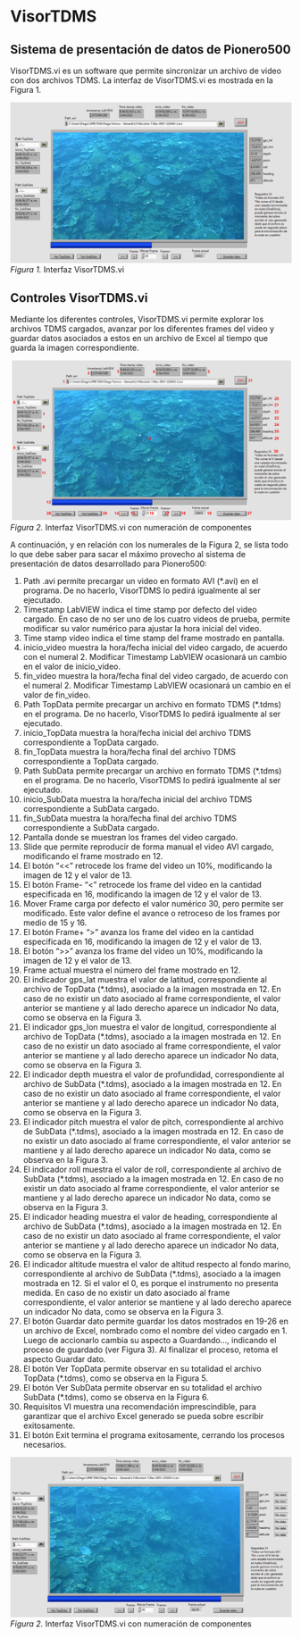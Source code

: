 # VisorTDMS
## Sistema de presentación de datos de Pionero500

VisorTDMS.vi es un software que permite sincronizar un archivo de video con dos archivos TDMS. La interfaz de VisorTDMS.vi es mostrada en la Figura 1.

![fig_InterfazVisorTDMS](/img/fig_InterfazVisorTDMS.png)
*Figura 1.* Interfaz VisorTDMS.vi

## Controles VisorTDMS.vi
Mediante los diferentes controles, VisorTDMS.vi permite explorar los archivos TDMS cargados, avanzar por los diferentes frames del video y guardar datos asociados a estos en un archivo de Excel al tiempo que guarda la imagen correspondiente.

![fig_InterfazVisorTDMS](/img/fig_InterfazVisorTDMSnumerales.svg)
*Figura 2.* Interfaz VisorTDMS.vi con numeración de componentes

A continuación, y en relación con los numerales de la Figura 2, se lista todo lo que debe saber para sacar el máximo provecho al sistema de presentación de datos desarrollado para Pionero500:
1.	Path .avi permite precargar un video en formato AVI (*.avi) en el programa. De no hacerlo, VisorTDMS lo pedirá igualmente al ser ejecutado.
2.	Timestamp LabVIEW indica el time stamp por defecto del video cargado. En caso de no ser uno de los cuatro videos de prueba, permite modificar su valor numérico para ajustar la hora inicial del video.
3.	Time stamp video indica el time stamp del frame mostrado en pantalla.
4.	inicio_video muestra la hora/fecha inicial del video cargado, de acuerdo con el numeral 2. Modificar Timestamp LabVIEW ocasionará un cambio en el valor de inicio_video.
5.	fin_video muestra la hora/fecha final del video cargado, de acuerdo con el numeral 2. Modificar Timestamp LabVIEW ocasionará un cambio en el valor de fin_video.
6.	Path TopData permite precargar un archivo en formato TDMS (*.tdms) en el programa. De no hacerlo, VisorTDMS lo pedirá igualmente al ser ejecutado.
7.	inicio_TopData muestra la hora/fecha inicial del archivo TDMS correspondiente a TopData cargado.
8.	fin_TopData muestra la hora/fecha final del archivo TDMS correspondiente a TopData cargado.
9.	Path SubData permite precargar un archivo en formato TDMS (*.tdms) en el programa. De no hacerlo, VisorTDMS lo pedirá igualmente al ser ejecutado.
10.	inicio_SubData muestra la hora/fecha inicial del archivo TDMS correspondiente a SubData cargado.
11.	fin_SubData muestra la hora/fecha final del archivo TDMS correspondiente a SubData cargado.
12.	Pantalla donde se muestran los frames del video cargado.
13.	Slide que permite reproducir de forma manual el video AVI cargado, modificando el frame mostrado en 12.
14.	El botón “<<” retrocede los frame del video un 10%, modificando la imagen de 12 y el valor de 13.
15.	El botón Frame- “<” retrocede los frame del video en la cantidad especificada en 16, modificando la imagen de 12 y el valor de 13.
16.	Mover Frame carga por defecto el valor numérico 30, pero permite ser modificado. Este valor define el avance o retroceso de los frames por medio de 15 y 16.
17.	 El botón Frame+ “>” avanza los frame del video en la cantidad especificada en 16, modificando la imagen de 12 y el valor de 13.
18.	El botón “>>” avanza los frame del video un 10%, modificando la imagen de 12 y el valor de 13.
19.	Frame actual muestra el número del frame mostrado en 12.
20.	El indicador gps_lat muestra el valor de latitud, correspondiente al archivo de TopData (*.tdms), asociado a la imagen mostrada en 12. En caso de no existir un dato asociado al frame correspondiente, el valor anterior se mantiene y al lado derecho aparece un indicador No data, como se observa en la Figura 3.
21.	El indicador gps_lon muestra el valor de longitud, correspondiente al archivo de TopData (*.tdms), asociado a la imagen mostrada en 12. En caso de no existir un dato asociado al frame correspondiente, el valor anterior se mantiene y al lado derecho aparece un indicador No data, como se observa en la Figura 3.
22.	El indicador depth muestra el valor de profundidad, correspondiente al archivo de SubData (*.tdms), asociado a la imagen mostrada en 12. En caso de no existir un dato asociado al frame correspondiente, el valor anterior se mantiene y al lado derecho aparece un indicador No data, como se observa en la Figura 3.
23.	El indicador pitch muestra el valor de pitch, correspondiente al archivo de SubData (*.tdms), asociado a la imagen mostrada en 12. En caso de no existir un dato asociado al frame correspondiente, el valor anterior se mantiene y al lado derecho aparece un indicador No data, como se observa en la Figura 3.
24.	El indicador roll muestra el valor de roll, correspondiente al archivo de SubData (*.tdms), asociado a la imagen mostrada en 12. En caso de no existir un dato asociado al frame correspondiente, el valor anterior se mantiene y al lado derecho aparece un indicador No data, como se observa en la Figura 3.
25.	El indicador heading muestra el valor de heading, correspondiente al archivo de SubData (*.tdms), asociado a la imagen mostrada en 12. En caso de no existir un dato asociado al frame correspondiente, el valor anterior se mantiene y al lado derecho aparece un indicador No data, como se observa en la Figura 3.
26.	El indicador altitude muestra el valor de altitud respecto al fondo marino, correspondiente al archivo de SubData (*.tdms), asociado a la imagen mostrada en 12. Si el valor el 0, es porque el instrumento no presenta medida. En caso de no existir un dato asociado al frame correspondiente, el valor anterior se mantiene y al lado derecho aparece un indicador No data, como se observa en la Figura 3.
27.	El botón Guardar dato permite guardar los datos mostrados en 19-26 en un archivo de Excel, nombrado como el nombre del video cargado en 1. Luego de accionarlo cambia su aspecto a Guardando…, indicando el proceso de guardado (ver Figura 3). Al finalizar el proceso, retoma el aspecto Guardar dato.
28.	El botón Ver TopData permite observar en su totalidad el archivo TopData (*.tdms), como se observa en la Figura 5.
29.	El botón Ver SubData permite observar en su totalidad el archivo SubData (*.tdms), como se observa en la Figura 6.
30.	Requisitos VI muestra una recomendación imprescindible, para garantizar que el archivo Excel generado se pueda sobre escribir exitosamente.
31.	El botón Exit termina el programa exitosamente, cerrando los procesos necesarios.

![fig_InterfazVisorTDMS](/img/fig_InterfazVisorTDMS_Nodata.png)
*Figura 2.* Interfaz VisorTDMS.vi con numeración de componentes
